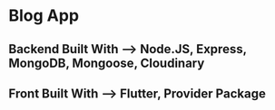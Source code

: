 # Blog App

## Backend Built With --> Node.JS, Express, MongoDB, Mongoose, Cloudinary

## Front Built With --> Flutter, Provider Package
